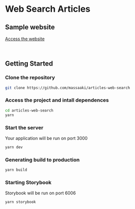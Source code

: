 # Web Search Articles

<h2>Sample website</h2>
<p><a href="https://articles-web-search.vercel.app/">Access the website</a></p>

<br />
<h2>Getting Started</h2>

<h3>Clone the repository</h3>

```bash
git clone https://github.com/massaaki/articles-web-search
```

<h3>Access the project and intall dependences</h3>

```bash
cd articles-web-search
yarn
```

<h3>Start the server</h3>
<p>Your application will be run on port 3000</p>

```bash
yarn dev
```

<h3>Generating build to production</h3>

```bash
yarn build
```

<h3>Starting Storybook</h3>
<p>Storybook will be run on port 6006</p>

```bash
yarn storybook
```
